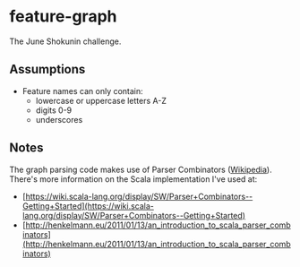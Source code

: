 # feature-graph

The June Shokunin challenge.

## Assumptions

* Feature names can only contain:
  * lowercase or uppercase letters A-Z
  * digits 0-9
  * underscores

## Notes

The graph parsing code makes use of Parser Combinators ([Wikipedia](https://en.wikipedia.org/wiki/Parser_combinators)).
There's more information on the Scala implementation I've used at:

* [https://wiki.scala-lang.org/display/SW/Parser+Combinators--Getting+Started](https://wiki.scala-lang.org/display/SW/Parser+Combinators--Getting+Started)
* [http://henkelmann.eu/2011/01/13/an_introduction_to_scala_parser_combinators](http://henkelmann.eu/2011/01/13/an_introduction_to_scala_parser_combinators)
